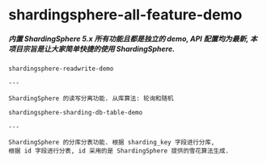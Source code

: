 # shardingsphere-all-feature-demo
##### 内置 ShardingSphere 5.x 所有功能且都是独立的 demo, API 配置均为最新, 本项目宗旨是让大家简单快捷的使用 ShardingSphere.


```
shardingsphere-readwrite-demo

---

ShardingSphere 的读写分离功能. 从库算法: 轮询和随机
```

```
shardingsphere-sharding-db-table-demo 

---

ShardingSphere 的分库分表功能. 根据 sharding_key 字段进行分库, 
根据 id 字段进行分表, id 采用的是 ShardingSphere 提供的雪花算法生成. 
```

